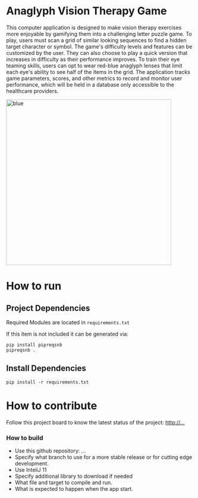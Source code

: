 # Anaglyph Vision Therapy Game

This computer application is designed to make vision therapy exercises more enjoyable by gamifying them into a challenging letter puzzle game. To play, users must scan a grid of similar looking sequences to find a hidden target character or symbol. The game's difficulty levels and features can be customized by the user. They can also choose to play a quick version that increases in difficulty as their performance improves. To train their eye teaming skills, users can opt to wear red-blue anaglyph lenses that limit each eye's ability to see half of the items in the grid. The application tracks game parameters, scores, and other metrics to record and monitor user performance, which will be held in a database only accessible to the healthcare providers.  
  
<img width="444" alt="blue" src="https://user-images.githubusercontent.com/112010522/229204204-947e828d-0fc8-4942-8806-8044eecbebd2.png">

# How to run
## Project Dependencies

Required Modules are located in `requirements.txt`

If this item is not included it can be generated via:

```shell
pip install pipreqsnb
pipreqsnb .
```
## Install Dependencies

```
pip install -r requirements.txt
```

# How to contribute
Follow this project board to know the latest status of the project: [http://...]([http://...])  

### How to build
- Use this github repository: ... 
- Specify what branch to use for a more stable release or for cutting edge development.  
- Use InteliJ 11
- Specify additional library to download if needed 
- What file and target to compile and run. 
- What is expected to happen when the app start. 
